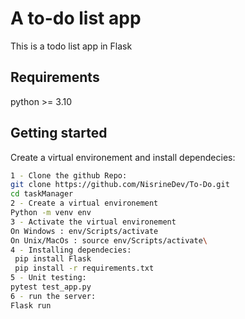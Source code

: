# A to-do list app
This is a todo list app in Flask 
## Requirements
python >= 3.10
## Getting started
Create a virtual environement and install dependecies:
```bash
1 - Clone the github Repo:
git clone https://github.com/NisrineDev/To-Do.git
cd taskManager
2 - Create a virtual environement
Python -m venv env
3 - Activate the virtual environement
On Windows : env/Scripts/activate
On Unix/MacOs : source env/Scripts/activate\
4 - Installing dependecies:
 pip install Flask
 pip install -r requirements.txt
5 - Unit testing:
pytest test_app.py
6 - run the server:
Flask run
```
